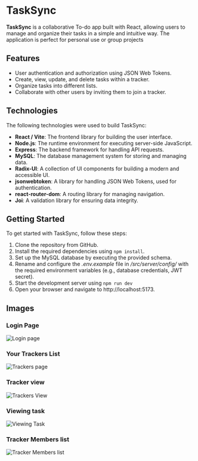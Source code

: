 
# TaskSync

**TaskSync** is a collaborative To-do app built with React, allowing users to manage and organize their tasks in a simple and intuitive way. The application is perfect for personal use or group projects


## Features

* User authentication and authorization using JSON Web Tokens.
* Create, view, update, and delete tasks within a tracker.
* Organize tasks into different lists.
* Collaborate with other users by inviting them to join a tracker.

## Technologies

The following technologies were used to build TaskSync:

* **React / Vite**: The frontend library for building the user interface.
* **Node.js**: The runtime environment for executing server-side JavaScript.
* **Express**: The backend framework for handling API requests.
* **MySQL**: The database management system for storing and managing data.
* **Radix-UI**: A collection of UI components for building a modern and accessible UI.
* **jsonwebtoken**: A library for handling JSON Web Tokens, used for authentication.
* **react-router-dom**: A routing library for managing navigation.
* **Joi**: A validation library for ensuring data integrity.

## Getting Started

To get started with TaskSync, follow these steps:

1. Clone the repository from GitHub.
2. Install the required dependencies using `npm install`.
3. Set up the MySQL database by executing the provided schema.
4. Rename and configure the *.env.example* file in */src/server/config/* with the required environment variables (e.g., database credentials, JWT secret).
5. Start the development server using `npm run dev` 
6. Open your browser and navigate to http://localhost:5173.

## Images

### Login Page
![Login page](https://i.imgur.com/rSLKAum.png)

### Your Trackers List
![Trackers page](https://i.imgur.com/C2twLMO.png)

### Tracker view
![Trackers View](https://i.imgur.com/2ODcyzX.png)

### Viewing task
![Viewing Task](https://i.imgur.com/YKQ7EaB.png)

### Tracker Members list
![Tracker Members list](https://i.imgur.com/KXwbDi2.png)